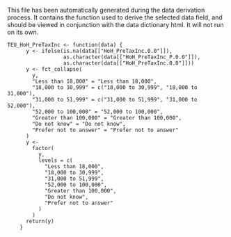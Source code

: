 This file has been automatically generated during the data derivation process.
It contains the function used to derive the selected data field, and should be viewed in conjunction with the data dictionary html.
It will not run on its own.


```
TEU_HoH_PreTaxInc <- function(data) {
      y <- ifelse(is.na(data[["HoH_PreTaxInc.0.0"]]),
                  as.character(data[["HoH_PreTaxInc_P.0.0"]]),
                  as.character(data[["HoH_PreTaxInc.0.0"]]))
      y <- fct_collapse(
        y,
        "Less than 18,000" = "Less than 18,000",
        "18,000 to 30,999" = c("18,000 to 30,999", "18,000 to 31,000"),
        "31,000 to 51,999" = c("31,000 to 51,999", "31,000 to 52,000"),
        "52,000 to 100,000" = "52,000 to 100,000",
        "Greater than 100,000" = "Greater than 100,000",
        "Do not know" = "Do not know",
        "Prefer not to answer" = "Prefer not to answer"
      )
      y <-
        factor(
          y,
          levels = c(
            "Less than 18,000",
            "18,000 to 30,999",
            "31,000 to 51,999",
            "52,000 to 100,000",
            "Greater than 100,000",
            "Do not know",
            "Prefer not to answer"
          )
        )
      return(y)
    }
```


